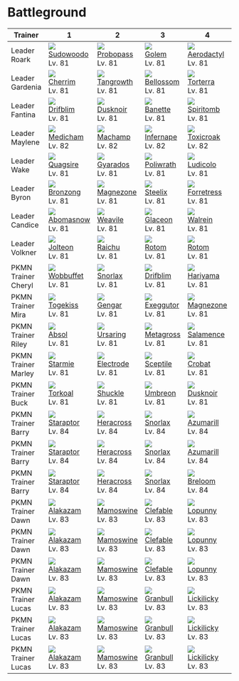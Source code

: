 # Battleground

Trainer             | 1                                    | 2                                    | 3                                    | 4                                    | 5                                    | 6
---                 | ---                                  | ---                                  | ---                                  | ---                                  | ---                                  | ---
Leader Roark        | ![][185]<br> [Sudowoodo]<br> Lv. 81  | ![][476]<br> [Probopass]<br> Lv. 81  | ![][076]<br> [Golem]<br> Lv. 81      | ![][142]<br> [Aerodactyl]<br> Lv. 81 | ![][248]<br> [Tyranitar]<br> Lv. 81  | ![][409]<br> [Rampardos]<br> Lv. 82
Leader Gardenia     | ![][421]<br> [Cherrim]<br> Lv. 81    | ![][465]<br> [Tangrowth]<br> Lv. 81  | ![][182]<br> [Bellossom]<br> Lv. 81  | ![][389]<br> [Torterra]<br> Lv. 81   | ![][286]<br> [Breloom]<br> Lv. 81    | ![][407]<br> [Roserade]<br> Lv. 82
Leader Fantina      | ![][426]<br> [Drifblim]<br> Lv. 81   | ![][477]<br> [Dusknoir]<br> Lv. 81   | ![][354]<br> [Banette]<br> Lv. 81    | ![][442]<br> [Spiritomb]<br> Lv. 81  | ![][094]<br> [Gengar]<br> Lv. 81     | ![][429]<br> [Mismagius]<br> Lv. 82
Leader Maylene      | ![][308]<br> [Medicham]<br> Lv. 82   | ![][068]<br> [Machamp]<br> Lv. 82    | ![][392]<br> [Infernape]<br> Lv. 82  | ![][454]<br> [Toxicroak]<br> Lv. 82  | ![][475]<br> [Gallade]<br> Lv. 82    | ![][448]<br> [Lucario]<br> Lv. 83
Leader Wake         | ![][195]<br> [Quagsire]<br> Lv. 81   | ![][130]<br> [Gyarados]<br> Lv. 81   | ![][062]<br> [Poliwrath]<br> Lv. 81  | ![][272]<br> [Ludicolo]<br> Lv. 81   | ![][319]<br> [Sharpedo]<br> Lv. 81   | ![][419]<br> [Floatzel]<br> Lv. 82
Leader Byron        | ![][437]<br> [Bronzong]<br> Lv. 81   | ![][462]<br> [Magnezone]<br> Lv. 81  | ![][208]<br> [Steelix]<br> Lv. 81    | ![][205]<br> [Forretress]<br> Lv. 81 | ![][306]<br> [Aggron]<br> Lv. 81     | ![][411]<br> [Bastiodon]<br> Lv. 82
Leader Candice      | ![][460]<br> [Abomasnow]<br> Lv. 81  | ![][461]<br> [Weavile]<br> Lv. 81    | ![][471]<br> [Glaceon]<br> Lv. 81    | ![][365]<br> [Walrein]<br> Lv. 81    | ![][473]<br> [Mamoswine]<br> Lv. 81  | ![][478]<br> [Froslass]<br> Lv. 82
Leader Volkner      | ![][135]<br> [Jolteon]<br> Lv. 81    | ![][026]<br> [Raichu]<br> Lv. 81     | ![][479]<br> [Rotom]<br> Lv. 81      | ![][479]<br> [Rotom]<br> Lv. 81      | ![][405]<br> [Luxray]<br> Lv. 81     | ![][466]<br> [Electivire]<br> Lv. 82
PKMN Trainer Cheryl | ![][202]<br> [Wobbuffet]<br> Lv. 81  | ![][143]<br> [Snorlax]<br> Lv. 81    | ![][426]<br> [Drifblim]<br> Lv. 81   | ![][297]<br> [Hariyama]<br> Lv. 81   | ![][321]<br> [Wailord]<br> Lv. 81    | ![][242]<br> [Blissey]<br> Lv. 82
PKMN Trainer Mira   | ![][468]<br> [Togekiss]<br> Lv. 81   | ![][094]<br> [Gengar]<br> Lv. 81     | ![][103]<br> [Exeggutor]<br> Lv. 81  | ![][462]<br> [Magnezone]<br> Lv. 81  | ![][474]<br> [Porygon-Z]<br> Lv. 81  | ![][065]<br> [Alakazam]<br> Lv. 82
PKMN Trainer Riley  | ![][359]<br> [Absol]<br> Lv. 81      | ![][217]<br> [Ursaring]<br> Lv. 81   | ![][376]<br> [Metagross]<br> Lv. 81  | ![][373]<br> [Salamence]<br> Lv. 81  | ![][289]<br> [Slaking]<br> Lv. 81    | ![][448]<br> [Lucario]<br> Lv. 82
PKMN Trainer Marley | ![][121]<br> [Starmie]<br> Lv. 81    | ![][101]<br> [Electrode]<br> Lv. 81  | ![][254]<br> [Sceptile]<br> Lv. 81   | ![][169]<br> [Crobat]<br> Lv. 81     | ![][461]<br> [Weavile]<br> Lv. 81    | ![][059]<br> [Arcanine]<br> Lv. 82
PKMN Trainer Buck   | ![][324]<br> [Torkoal]<br> Lv. 81    | ![][213]<br> [Shuckle]<br> Lv. 81    | ![][197]<br> [Umbreon]<br> Lv. 81    | ![][477]<br> [Dusknoir]<br> Lv. 81   | ![][091]<br> [Cloyster]<br> Lv. 81   | ![][344]<br> [Claydol]<br> Lv. 82
PKMN Trainer Barry  | ![][398]<br> [Staraptor]<br> Lv. 84  | ![][214]<br> [Heracross]<br> Lv. 84  | ![][143]<br> [Snorlax]<br> Lv. 84    | ![][184]<br> [Azumarill]<br> Lv. 84  | ![][059]<br> [Arcanine]<br> Lv. 84   | ![][389]<br> [Torterra]<br> Lv. 85
PKMN Trainer Barry  | ![][398]<br> [Staraptor]<br> Lv. 84  | ![][214]<br> [Heracross]<br> Lv. 84  | ![][143]<br> [Snorlax]<br> Lv. 84    | ![][184]<br> [Azumarill]<br> Lv. 84  | ![][286]<br> [Breloom]<br> Lv. 84    | ![][392]<br> [Infernape]<br> Lv. 85
PKMN Trainer Barry  | ![][398]<br> [Staraptor]<br> Lv. 84  | ![][214]<br> [Heracross]<br> Lv. 84  | ![][143]<br> [Snorlax]<br> Lv. 84    | ![][286]<br> [Breloom]<br> Lv. 84    | ![][059]<br> [Arcanine]<br> Lv. 84   | ![][395]<br> [Empoleon]<br> Lv. 85
PKMN Trainer Dawn   | ![][065]<br> [Alakazam]<br> Lv. 83   | ![][473]<br> [Mamoswine]<br> Lv. 83  | ![][036]<br> [Clefable]<br> Lv. 83   | ![][428]<br> [Lopunny]<br> Lv. 83    | ![][134]<br> [Vaporeon]<br> Lv. 83   | ![][389]<br> [Torterra]<br> Lv. 84
PKMN Trainer Dawn   | ![][065]<br> [Alakazam]<br> Lv. 83   | ![][473]<br> [Mamoswine]<br> Lv. 83  | ![][036]<br> [Clefable]<br> Lv. 83   | ![][428]<br> [Lopunny]<br> Lv. 83    | ![][135]<br> [Jolteon]<br> Lv. 83    | ![][392]<br> [Infernape]<br> Lv. 84
PKMN Trainer Dawn   | ![][065]<br> [Alakazam]<br> Lv. 83   | ![][473]<br> [Mamoswine]<br> Lv. 83  | ![][036]<br> [Clefable]<br> Lv. 83   | ![][428]<br> [Lopunny]<br> Lv. 83    | ![][136]<br> [Flareon]<br> Lv. 83    | ![][395]<br> [Empoleon]<br> Lv. 84
PKMN Trainer Lucas  | ![][065]<br> [Alakazam]<br> Lv. 83   | ![][473]<br> [Mamoswine]<br> Lv. 83  | ![][210]<br> [Granbull]<br> Lv. 83   | ![][463]<br> [Lickilicky]<br> Lv. 83 | ![][134]<br> [Vaporeon]<br> Lv. 83   | ![][389]<br> [Torterra]<br> Lv. 84
PKMN Trainer Lucas  | ![][065]<br> [Alakazam]<br> Lv. 83   | ![][473]<br> [Mamoswine]<br> Lv. 83  | ![][210]<br> [Granbull]<br> Lv. 83   | ![][463]<br> [Lickilicky]<br> Lv. 83 | ![][135]<br> [Jolteon]<br> Lv. 83    | ![][392]<br> [Infernape]<br> Lv. 84
PKMN Trainer Lucas  | ![][065]<br> [Alakazam]<br> Lv. 83   | ![][473]<br> [Mamoswine]<br> Lv. 83  | ![][210]<br> [Granbull]<br> Lv. 83   | ![][463]<br> [Lickilicky]<br> Lv. 83 | ![][136]<br> [Flareon]<br> Lv. 83    | ![][395]<br> [Empoleon]<br> Lv. 84


[Raichu]: /pokemon_changes/026/
[Clefable]: /pokemon_changes/036/
[Arcanine]: /pokemon_changes/059/
[Poliwrath]: /pokemon_changes/062/
[Alakazam]: /pokemon_changes/065/
[Machamp]: /pokemon_changes/068/
[Golem]: /pokemon_changes/076/
[Cloyster]: /pokemon_changes/091/
[Gengar]: /pokemon_changes/094/
[Electrode]: /pokemon_changes/101/
[Exeggutor]: /pokemon_changes/103/
[Starmie]: /pokemon_changes/121/
[Gyarados]: /pokemon_changes/130/
[Vaporeon]: /pokemon_changes/134/
[Jolteon]: /pokemon_changes/135/
[Flareon]: /pokemon_changes/136/
[Aerodactyl]: /pokemon_changes/142/
[Snorlax]: /pokemon_changes/143/
[Crobat]: /pokemon_changes/169/
[Bellossom]: /pokemon_changes/182/
[Azumarill]: /pokemon_changes/184/
[Sudowoodo]: /pokemon_changes/185/
[Quagsire]: /pokemon_changes/195/
[Umbreon]: /pokemon_changes/197/
[Wobbuffet]: /pokemon_changes/202/
[Forretress]: /pokemon_changes/205/
[Steelix]: /pokemon_changes/208/
[Granbull]: /pokemon_changes/210/
[Shuckle]: /pokemon_changes/213/
[Heracross]: /pokemon_changes/214/
[Ursaring]: /pokemon_changes/217/
[Blissey]: /pokemon_changes/242/
[Tyranitar]: /pokemon_changes/248/
[Sceptile]: /pokemon_changes/254/
[Ludicolo]: /pokemon_changes/272/
[Breloom]: /pokemon_changes/286/
[Slaking]: /pokemon_changes/289/
[Hariyama]: /pokemon_changes/297/
[Aggron]: /pokemon_changes/306/
[Medicham]: /pokemon_changes/308/
[Sharpedo]: /pokemon_changes/319/
[Wailord]: /pokemon_changes/321/
[Torkoal]: /pokemon_changes/324/
[Claydol]: /pokemon_changes/344/
[Banette]: /pokemon_changes/354/
[Absol]: /pokemon_changes/359/
[Walrein]: /pokemon_changes/365/
[Salamence]: /pokemon_changes/373/
[Metagross]: /pokemon_changes/376/
[Torterra]: /pokemon_changes/389/
[Infernape]: /pokemon_changes/392/
[Empoleon]: /pokemon_changes/395/
[Staraptor]: /pokemon_changes/398/
[Luxray]: /pokemon_changes/405/
[Roserade]: /pokemon_changes/407/
[Rampardos]: /pokemon_changes/409/
[Bastiodon]: /pokemon_changes/411/
[Floatzel]: /pokemon_changes/419/
[Cherrim]: /pokemon_changes/421/
[Drifblim]: /pokemon_changes/426/
[Lopunny]: /pokemon_changes/428/
[Mismagius]: /pokemon_changes/429/
[Bronzong]: /pokemon_changes/437/
[Spiritomb]: /pokemon_changes/442/
[Lucario]: /pokemon_changes/448/
[Toxicroak]: /pokemon_changes/454/
[Abomasnow]: /pokemon_changes/460/
[Weavile]: /pokemon_changes/461/
[Magnezone]: /pokemon_changes/462/
[Lickilicky]: /pokemon_changes/463/
[Tangrowth]: /pokemon_changes/465/
[Electivire]: /pokemon_changes/466/
[Togekiss]: /pokemon_changes/468/
[Glaceon]: /pokemon_changes/471/
[Mamoswine]: /pokemon_changes/473/
[Porygon-Z]: /pokemon_changes/474/
[Gallade]: /pokemon_changes/475/
[Probopass]: /pokemon_changes/476/
[Dusknoir]: /pokemon_changes/477/
[Froslass]: /pokemon_changes/478/
[Rotom]: /pokemon_changes/479/
[026]: /img/pokemon/026.png
[036]: /img/pokemon/036.png
[059]: /img/pokemon/059.png
[062]: /img/pokemon/062.png
[065]: /img/pokemon/065.png
[068]: /img/pokemon/068.png
[076]: /img/pokemon/076.png
[091]: /img/pokemon/091.png
[094]: /img/pokemon/094.png
[101]: /img/pokemon/101.png
[103]: /img/pokemon/103.png
[121]: /img/pokemon/121.png
[130]: /img/pokemon/130.png
[134]: /img/pokemon/134.png
[135]: /img/pokemon/135.png
[136]: /img/pokemon/136.png
[142]: /img/pokemon/142.png
[143]: /img/pokemon/143.png
[169]: /img/pokemon/169.png
[182]: /img/pokemon/182.png
[184]: /img/pokemon/184.png
[185]: /img/pokemon/185.png
[195]: /img/pokemon/195.png
[197]: /img/pokemon/197.png
[202]: /img/pokemon/202.png
[205]: /img/pokemon/205.png
[208]: /img/pokemon/208.png
[210]: /img/pokemon/210.png
[213]: /img/pokemon/213.png
[214]: /img/pokemon/214.png
[217]: /img/pokemon/217.png
[242]: /img/pokemon/242.png
[248]: /img/pokemon/248.png
[254]: /img/pokemon/254.png
[272]: /img/pokemon/272.png
[286]: /img/pokemon/286.png
[289]: /img/pokemon/289.png
[297]: /img/pokemon/297.png
[306]: /img/pokemon/306.png
[308]: /img/pokemon/308.png
[319]: /img/pokemon/319.png
[321]: /img/pokemon/321.png
[324]: /img/pokemon/324.png
[344]: /img/pokemon/344.png
[354]: /img/pokemon/354.png
[359]: /img/pokemon/359.png
[365]: /img/pokemon/365.png
[373]: /img/pokemon/373.png
[376]: /img/pokemon/376.png
[389]: /img/pokemon/389.png
[392]: /img/pokemon/392.png
[395]: /img/pokemon/395.png
[398]: /img/pokemon/398.png
[405]: /img/pokemon/405.png
[407]: /img/pokemon/407.png
[409]: /img/pokemon/409.png
[411]: /img/pokemon/411.png
[419]: /img/pokemon/419.png
[421]: /img/pokemon/421.png
[426]: /img/pokemon/426.png
[428]: /img/pokemon/428.png
[429]: /img/pokemon/429.png
[437]: /img/pokemon/437.png
[442]: /img/pokemon/442.png
[448]: /img/pokemon/448.png
[454]: /img/pokemon/454.png
[460]: /img/pokemon/460.png
[461]: /img/pokemon/461.png
[462]: /img/pokemon/462.png
[463]: /img/pokemon/463.png
[465]: /img/pokemon/465.png
[466]: /img/pokemon/466.png
[468]: /img/pokemon/468.png
[471]: /img/pokemon/471.png
[473]: /img/pokemon/473.png
[474]: /img/pokemon/474.png
[475]: /img/pokemon/475.png
[476]: /img/pokemon/476.png
[477]: /img/pokemon/477.png
[478]: /img/pokemon/478.png
[479]: /img/pokemon/479.png
